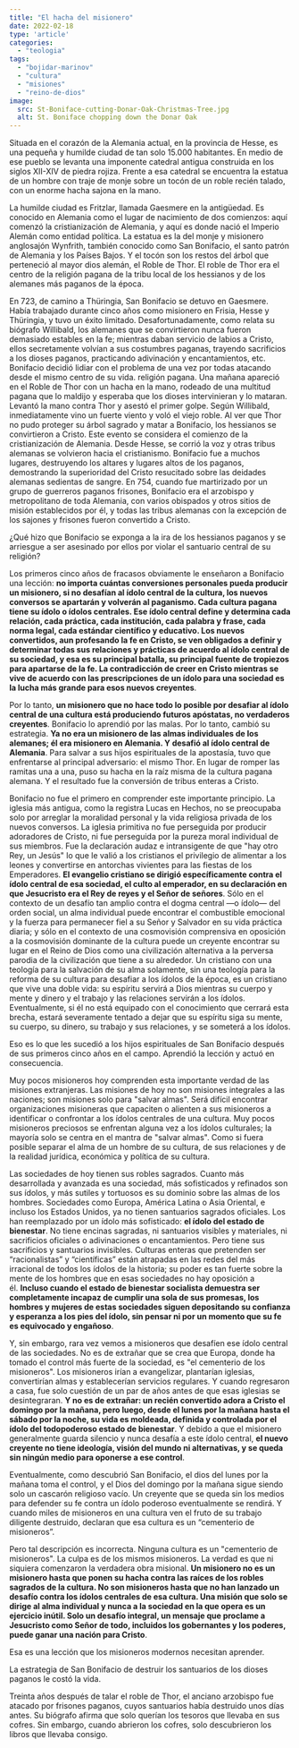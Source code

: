 ```yaml
---
title: "El hacha del misionero"
date: 2022-02-18
type: 'article'
categories:
  - "teologia"
tags:
  - "bojidar-marinov"
  - "cultura"
  - "misiones"
  - "reino-de-dios"
image:
  src: St-Boniface-cutting-Donar-Oak-Christmas-Tree.jpg
  alt: St. Boniface chopping down the Donar Oak
---
```


Situada en el corazón de la Alemania actual, en la provincia de Hesse, es una pequeña y humilde ciudad de tan solo 15.000 habitantes. En medio de ese pueblo se levanta una imponente catedral antigua construida en los siglos XII-XIV de piedra rojiza. Frente a esa catedral se encuentra la estatua de un hombre con traje de monje sobre un tocón de un roble recién talado, con un enorme hacha sajona en la mano.

La humilde ciudad es Fritzlar, llamada Gaesmere en la antigüedad. Es conocido en Alemania como el lugar de nacimiento de dos comienzos: aquí comenzó la cristianización de Alemania, y aquí es donde nació el Imperio Alemán como entidad política. La estatua es la del monje y misionero anglosajón Wynfrith, también conocido como San Bonifacio, el santo patrón de Alemania y los Países Bajos. Y el tocón son los restos del árbol que perteneció al mayor dios alemán, el Roble de Thor. El roble de Thor era el centro de la religión pagana de la tribu local de los hessianos y de los alemanes más paganos de la época.

En 723, de camino a Thüringia, San Bonifacio se detuvo en Gaesmere. Había trabajado durante cinco años como misionero en Frisia, Hesse y Thüringia, y tuvo un éxito limitado. Desafortunadamente, como relata su biógrafo Willibald, los alemanes que se convirtieron nunca fueron demasiado estables en la fe; mientras daban servicio de labios a Cristo, ellos secretamente volvían a sus costumbres paganas, trayendo sacrificios a los dioses paganos, practicando adivinación y encantamientos, etc. Bonifacio decidió lidiar con el problema de una vez por todas atacando desde el mismo centro de su vida. religión pagana. Una mañana apareció en el Roble de Thor con un hacha en la mano, rodeado de una multitud pagana que lo maldijo y esperaba que los dioses intervinieran y lo mataran. Levantó la mano contra Thor y asestó el primer golpe. Según Willibald, inmediatamente vino un fuerte viento y voló el viejo roble. Al ver que Thor no pudo proteger su árbol sagrado y matar a Bonifacio, los hessianos se convirtieron a Cristo. Este evento se considera el comienzo de la cristianización de Alemania. Desde Hesse, se corrió la voz y otras tribus alemanas se volvieron hacia el cristianismo. Bonifacio fue a muchos lugares, destruyendo los altares y lugares altos de los paganos, demostrando la superioridad del Cristo resucitado sobre las deidades alemanas sedientas de sangre. En 754, cuando fue martirizado por un grupo de guerreros paganos frisones, Bonifacio era el arzobispo y metropolitano de toda Alemania, con varios obispados y otros sitios de misión establecidos por él, y todas las tribus alemanas con la excepción de los sajones y frisones fueron convertido a Cristo.

¿Qué hizo que Bonifacio se exponga a la ira de los hessianos paganos y se arriesgue a ser asesinado por ellos por violar el santuario central de su religión?

Los primeros cinco años de fracasos obviamente le enseñaron a Bonifacio una lección: **no importa cuántas conversiones personales pueda producir un misionero, si no desafían al ídolo central de la cultura, los nuevos conversos se apartarán y volverán al paganismo. Cada cultura pagana tiene su ídolo o ídolos centrales. Ese ídolo central define y determina cada relación, cada práctica, cada institución, cada palabra y frase, cada norma legal, cada estándar científico y educativo. Los nuevos convertidos, aun profesando la fe en Cristo, se ven obligados a definir y determinar todas sus relaciones y prácticas de acuerdo al ídolo central de su sociedad, y esa es su principal batalla, su principal fuente de tropiezos para apartarse de la fe. La contradicción de creer en Cristo mientras se vive de acuerdo con las prescripciones de un ídolo para una sociedad es la lucha más grande para esos nuevos creyentes**.

Por lo tanto, **un misionero que no hace todo lo posible por desafiar al ídolo central de una cultura está produciendo futuros apóstatas, no verdaderos creyentes**. Bonifacio lo aprendió por las malas. Por lo tanto, cambió su estrategia. **Ya no era un misionero de las almas individuales de los alemanes; él era misionero en Alemania. Y desafió al ídolo central de Alemania**. Para salvar a sus hijos espirituales de la apostasía, tuvo que enfrentarse al principal adversario: el mismo Thor. En lugar de romper las ramitas una a una, puso su hacha en la raíz misma de la cultura pagana alemana. Y el resultado fue la conversión de tribus enteras a Cristo.

Bonifacio no fue el primero en comprender este importante principio. La iglesia más antigua, como la registra Lucas en Hechos, no se preocupaba solo por arreglar la moralidad personal y la vida religiosa privada de los nuevos conversos. La iglesia primitiva no fue perseguida por producir adoradores de Cristo, ni fue perseguida por la pureza moral individual de sus miembros. Fue la declaración audaz e intransigente de que "hay otro Rey, un Jesús" lo que le valió a los cristianos el privilegio de alimentar a los leones y convertirse en antorchas vivientes para las fiestas de los Emperadores. **El evangelio cristiano se dirigió específicamente contra el ídolo central de esa sociedad, el culto al emperador, en su declaración en que Jesucristo era el Rey de reyes y el Señor de señores**. Sólo en el contexto de un desafío tan amplio contra el dogma central —o ídolo— del orden social, un alma individual puede encontrar el combustible emocional y la fuerza para permanecer fiel a su Señor y Salvador en su vida práctica diaria; y sólo en el contexto de una cosmovisión comprensiva en oposición a la cosmovisión dominante de la cultura puede un creyente encontrar su lugar en el Reino de Dios como una civilización alternativa a la perversa parodia de la civilización que tiene a su alrededor. Un cristiano con una teología para la salvación de su alma solamente, sin una teología para la reforma de su cultura para desafiar a los ídolos de la época, es un cristiano que vive una doble vida: su espíritu servirá a Dios mientras su cuerpo y mente y dinero y el trabajo y las relaciones servirán a los ídolos. Eventualmente, si él no está equipado con el conocimiento que cerrará esta brecha, estará severamente tentado a dejar que su espíritu siga su mente, su cuerpo, su dinero, su trabajo y sus relaciones, y se someterá a los ídolos.

Eso es lo que les sucedió a los hijos espirituales de San Bonifacio después de sus primeros cinco años en el campo. Aprendió la lección y actuó en consecuencia.

Muy pocos misioneros hoy comprenden esta importante verdad de las misiones extranjeras. Las misiones de hoy no son misiones integrales a las naciones; son misiones solo para "salvar almas". Será difícil encontrar organizaciones misioneras que capaciten o alienten a sus misioneros a identificar o confrontar a los ídolos centrales de una cultura. Muy pocos misioneros preciosos se enfrentan alguna vez a los ídolos culturales; la mayoría solo se centra en el mantra de "salvar almas". Como si fuera posible separar el alma de un hombre de su cultura, de sus relaciones y de la realidad jurídica, económica y política de su cultura.

Las sociedades de hoy tienen sus robles sagrados. Cuanto más desarrollada y avanzada es una sociedad, más sofisticados y refinados son sus ídolos, y más sutiles y tortuosos es su dominio sobre las almas de los hombres. Sociedades como Europa, América Latina o Asia Oriental, e incluso los Estados Unidos, ya no tienen santuarios sagrados oficiales. Los han reemplazado por un ídolo más sofisticado: **el ídolo del estado de bienestar**. No tiene encinas sagradas, ni santuarios visibles y materiales, ni sacrificios oficiales o adivinaciones o encantamientos. Pero tiene sus sacrificios y santuarios invisibles. Culturas enteras que pretenden ser “racionalistas” y “científicas” están atrapadas en las redes del más irracional de todos los ídolos de la historia; su poder es tan fuerte sobre la mente de los hombres que en esas sociedades no hay oposición a él. **Incluso cuando el estado de bienestar socialista demuestra ser completamente incapaz de cumplir una sola de sus promesas, los hombres y mujeres de estas sociedades siguen depositando su confianza y esperanza a los pies del ídolo, sin pensar ni por un momento que su fe es equivocado y engañoso**.

Y, sin embargo, rara vez vemos a misioneros que desafíen ese ídolo central de las sociedades. No es de extrañar que se crea que Europa, donde ha tomado el control más fuerte de la sociedad, es "el cementerio de los misioneros". Los misioneros irían a evangelizar, plantarían iglesias, convertirían almas y establecerían servicios regulares. Y cuando regresaron a casa, fue solo cuestión de un par de años antes de que esas iglesias se desintegraran. **Y no es de extrañar: un recién convertido adora a Cristo el domingo por la mañana, pero luego, desde el lunes por la mañana hasta el sábado por la noche, su vida es moldeada, definida y controlada por el ídolo del todopoderoso estado de bienestar**. Y debido a que el misionero generalmente guarda silencio y nunca desafía a este ídolo central, **el nuevo creyente no tiene ideología, visión del mundo ni alternativas, y se queda sin ningún medio para oponerse a ese control**.

Eventualmente, como descubrió San Bonifacio, el dios del lunes por la mañana toma el control, y el Dios del domingo por la mañana sigue siendo solo un cascarón religioso vacío. Un creyente que se queda sin los medios para defender su fe contra un ídolo poderoso eventualmente se rendirá. Y cuando miles de misioneros en una cultura ven el fruto de su trabajo diligente destruido, declaran que esa cultura es un “cementerio de misioneros”.

Pero tal descripción es incorrecta. Ninguna cultura es un "cementerio de misioneros". La culpa es de los mismos misioneros. La verdad es que ni siquiera comenzaron la verdadera obra misional. **Un misionero no es un misionero hasta que ponen su hacha contra las raíces de los robles sagrados de la cultura. No son misioneros hasta que no han lanzado un desafío contra los ídolos centrales de esa cultura. Una misión que solo se dirige al alma individual y nunca a la sociedad en la que opera es un ejercicio inútil. Solo un desafío integral, un mensaje que proclame a Jesucristo como Señor de todo, incluidos los gobernantes y los poderes, puede ganar una nación para Cristo**.

Esa es una lección que los misioneros modernos necesitan aprender.

La estrategia de San Bonifacio de destruir los santuarios de los dioses paganos le costó la vida.

Treinta años después de talar el roble de Thor, el anciano arzobispo fue atacado por frisones paganos, cuyos santuarios había destruido unos días antes. Su biógrafo afirma que solo querían los tesoros que llevaba en sus cofres. Sin embargo, cuando abrieron los cofres, solo descubrieron los libros que llevaba consigo.
